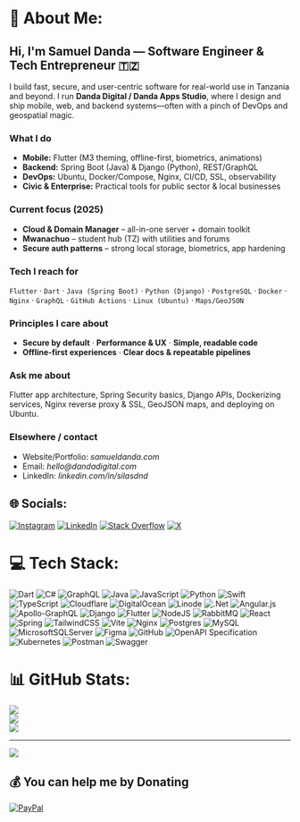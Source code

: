 # 💫 About Me:

## Hi, I'm Samuel Danda — Software Engineer & Tech Entrepreneur 🇹🇿

I build fast, secure, and user-centric software for real-world use in Tanzania and beyond. I run **Danda Digital / Danda Apps Studio**, where I design and ship mobile, web, and backend systems—often with a pinch of DevOps and geospatial magic.

### What I do
- **Mobile:** Flutter (M3 theming, offline-first, biometrics, animations)
- **Backend:** Spring Boot (Java) & Django (Python), REST/GraphQL
- **DevOps:** Ubuntu, Docker/Compose, Nginx, CI/CD, SSL, observability
- **Civic & Enterprise:** Practical tools for public sector & local businesses

### Current focus (2025)
- **Cloud & Domain Manager** – all-in-one server + domain toolkit
- **Mwanachuo** – student hub (TZ) with utilities and forums
- **Secure auth patterns** – strong local storage, biometrics, app hardening

### Tech I reach for
`Flutter` · `Dart` · `Java (Spring Boot)` · `Python (Django)` · `PostgreSQL` · `Docker` · `Nginx` · `GraphQL` · `GitHub Actions` · `Linux (Ubuntu)` · `Maps/GeoJSON`

### Principles I care about
- **Secure by default** · **Performance & UX** · **Simple, readable code**
- **Offline-first experiences** · **Clear docs & repeatable pipelines**

### Ask me about
Flutter app architecture, Spring Security basics, Django APIs, Dockerizing services, Nginx reverse proxy & SSL, GeoJSON maps, and deploying on Ubuntu.

### Elsewhere / contact
- Website/Portfolio: _samueldanda.com_
- Email: _hello@dandadigital.com_
- LinkedIn: _linkedin.com/in/silasdnd_

## 🌐 Socials:
[![Instagram](https://img.shields.io/badge/Instagram-%23E4405F.svg?logo=Instagram&logoColor=white)](https://instagram.com/silasdnd) [![LinkedIn](https://img.shields.io/badge/LinkedIn-%230077B5.svg?logo=linkedin&logoColor=white)](https://linkedin.com/in/silasdnd) [![Stack Overflow](https://img.shields.io/badge/-Stackoverflow-FE7A16?logo=stack-overflow&logoColor=white)](https://stackoverflow.com/users/16377457) [![X](https://img.shields.io/badge/X-black.svg?logo=X&logoColor=white)](https://x.com/silasdnd) 

# 💻 Tech Stack:
![Dart](https://img.shields.io/badge/dart-%230175C2.svg?style=for-the-badge&logo=dart&logoColor=white) ![C#](https://img.shields.io/badge/c%23-%23239120.svg?style=for-the-badge&logo=csharp&logoColor=white) ![GraphQL](https://img.shields.io/badge/-GraphQL-E10098?style=for-the-badge&logo=graphql&logoColor=white) ![Java](https://img.shields.io/badge/java-%23ED8B00.svg?style=for-the-badge&logo=openjdk&logoColor=white) ![JavaScript](https://img.shields.io/badge/javascript-%23323330.svg?style=for-the-badge&logo=javascript&logoColor=%23F7DF1E) ![Python](https://img.shields.io/badge/python-3670A0?style=for-the-badge&logo=python&logoColor=ffdd54) ![Swift](https://img.shields.io/badge/swift-F54A2A?style=for-the-badge&logo=swift&logoColor=white) ![TypeScript](https://img.shields.io/badge/typescript-%23007ACC.svg?style=for-the-badge&logo=typescript&logoColor=white) ![Cloudflare](https://img.shields.io/badge/Cloudflare-F38020?style=for-the-badge&logo=Cloudflare&logoColor=white) ![DigitalOcean](https://img.shields.io/badge/DigitalOcean-%230167ff.svg?style=for-the-badge&logo=digitalOcean&logoColor=white) ![Linode](https://img.shields.io/badge/linode-00A95C?style=for-the-badge&logo=linode&logoColor=white) ![.Net](https://img.shields.io/badge/.NET-5C2D91?style=for-the-badge&logo=.net&logoColor=white) ![Angular.js](https://img.shields.io/badge/angular.js-%23E23237.svg?style=for-the-badge&logo=angularjs&logoColor=white) ![Apollo-GraphQL](https://img.shields.io/badge/-ApolloGraphQL-311C87?style=for-the-badge&logo=apollo-graphql) ![Django](https://img.shields.io/badge/django-%23092E20.svg?style=for-the-badge&logo=django&logoColor=white) ![Flutter](https://img.shields.io/badge/Flutter-%2302569B.svg?style=for-the-badge&logo=Flutter&logoColor=white) ![NodeJS](https://img.shields.io/badge/node.js-6DA55F?style=for-the-badge&logo=node.js&logoColor=white) ![RabbitMQ](https://img.shields.io/badge/rabbitmq-FF6600?style=for-the-badge&logo=rabbitmq&logoColor=white) ![React](https://img.shields.io/badge/react-%2320232a.svg?style=for-the-badge&logo=react&logoColor=%2361DAFB) ![Spring](https://img.shields.io/badge/spring-%236DB33F.svg?style=for-the-badge&logo=spring&logoColor=white) ![TailwindCSS](https://img.shields.io/badge/tailwindcss-%2338B2AC.svg?style=for-the-badge&logo=tailwind-css&logoColor=white) ![Vite](https://img.shields.io/badge/vite-%23646CFF.svg?style=for-the-badge&logo=vite&logoColor=white) ![Nginx](https://img.shields.io/badge/nginx-%23009639.svg?style=for-the-badge&logo=nginx&logoColor=white) ![Postgres](https://img.shields.io/badge/postgres-%23316192.svg?style=for-the-badge&logo=postgresql&logoColor=white) ![MySQL](https://img.shields.io/badge/mysql-4479A1.svg?style=for-the-badge&logo=mysql&logoColor=white) ![MicrosoftSQLServer](https://img.shields.io/badge/Microsoft%20SQL%20Server-CC2927?style=for-the-badge&logo=microsoft%20sql%20server&logoColor=white) ![Figma](https://img.shields.io/badge/figma-%23F24E1E.svg?style=for-the-badge&logo=figma&logoColor=white) ![GitHub](https://img.shields.io/badge/github-%23121011.svg?style=for-the-badge&logo=github&logoColor=white) ![OpenAPI Specification](https://img.shields.io/badge/openapiinitiative-%23000000.svg?style=for-the-badge&logo=openapiinitiative&logoColor=white) ![Kubernetes](https://img.shields.io/badge/kubernetes-%23326ce5.svg?style=for-the-badge&logo=kubernetes&logoColor=white) ![Postman](https://img.shields.io/badge/Postman-FF6C37?style=for-the-badge&logo=postman&logoColor=white) ![Swagger](https://img.shields.io/badge/-Swagger-%23Clojure?style=for-the-badge&logo=swagger&logoColor=white)
# 📊 GitHub Stats:
![](https://github-readme-stats.vercel.app/api?username=samueldanda&theme=dark&hide_border=true&include_all_commits=true&count_private=true)<br/>
![](https://nirzak-streak-stats.vercel.app/?user=samueldanda&theme=dark&hide_border=true)<br/>
![](https://github-readme-stats.vercel.app/api/top-langs/?username=samueldanda&theme=dark&hide_border=true&include_all_commits=true&count_private=true&layout=compact)

---
[![](https://visitcount.itsvg.in/api?id=samueldanda&icon=0&color=0)](https://visitcount.itsvg.in)

  ## 💰 You can help me by Donating
  [![PayPal](https://img.shields.io/badge/PayPal-00457C?style=for-the-badge&logo=paypal&logoColor=white)](https://paypal.me/temp) 

  
<!-- Proudly created with GPRM ( https://gprm.itsvg.in ) -->
